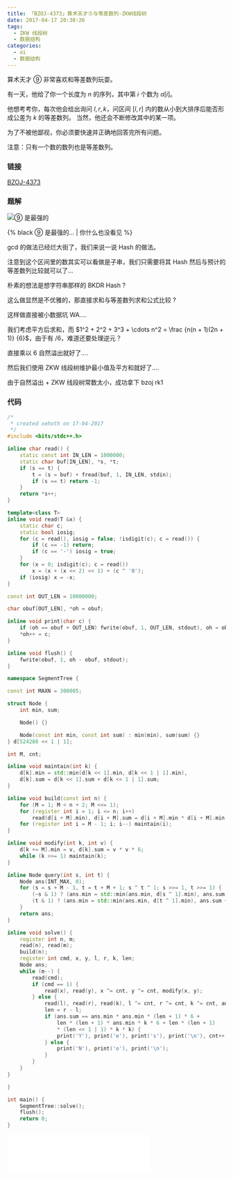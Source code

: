 ```yaml
---
title: 「BZOJ-4373」算术天才⑨与等差数列-ZKW线段树
date: 2017-04-17 20:30:26
tags:
  - ZKW 线段树
  - 数据结构
categories:
  - oi
  - 数据结构
---
```

算术天才 ⑨ 非常喜欢和等差数列玩耍。

有一天，他给了你一个长度为 $n$ 的序列，其中第 $i$ 个数为 $a[i]$。

他想考考你，每次他会给出询问 $l, r, k$，问区间 $[l, r]$ 内的数从小到大排序后能否形成公差为 $k$ 的等差数列。
当然，他还会不断修改其中的某一项。

为了不被他鄙视，你必须要快速并正确地回答完所有问题。

注意：只有一个数的数列也是等差数列。
<!-- more -->
### 链接
[BZOJ-4373](http://www.lydsy.com/JudgeOnline/problem.php?id=4373)
### 题解
![⑨ 是最强的](/images/cirno9.jpg)

{% black ⑨ 是最强的... | 你什么也没看见 %}

gcd 的做法已经烂大街了，我们来说一说 Hash 的做法。

注意到这个区间里的数其实可以看做是子串，我们只需要将其 Hash 然后与预计的等差数列比较就可以了...

朴素的想法是想字符串那样的 BKDR Hash ?

这么做显然是不优雅的，那直接求和与等差数列求和公式比较 ?

这样做直接被小数据坑 WA....

我们考虑平方后求和，而 $1^2 + 2^2 + 3^3 + \cdots n^2 = \frac {n(n + 1)(2n + 1)} {6}$，由于有 $/6$，难道还要处理逆元？

直接乘以 $6$ 自然溢出就好了....

然后我们使用 ZKW 线段树维护最小值及平方和就好了....

由于自然溢出 + ZKW 线段树常数太小，成功拿下 bzoj rk1
### 代码
``` cpp
/*
 * created xehoth on 17-04-2017
 */
#include <bits/stdc++.h>

inline char read() {
    static const int IN_LEN = 1000000;
    static char buf[IN_LEN], *s, *t;
    if (s == t) {
        t = (s = buf) + fread(buf, 1, IN_LEN, stdin);
        if (s == t) return -1;
    }
    return *s++;
}

template<class T>
inline void read(T &x) {
    static char c;
    static bool iosig;
    for (c = read(), iosig = false; !isdigit(c); c = read()) {
        if (c == -1) return;
        if (c == '-') iosig = true;
    }
    for (x = 0; isdigit(c); c = read())
        x = (x + (x << 2) << 1) + (c ^ '0');
    if (iosig) x = -x;
}

const int OUT_LEN = 10000000;

char obuf[OUT_LEN], *oh = obuf;

inline void print(char c) {
    if (oh == obuf + OUT_LEN) fwrite(obuf, 1, OUT_LEN, stdout), oh = obuf;
    *oh++ = c;
}

inline void flush() {
    fwrite(obuf, 1, oh - obuf, stdout);
}

namespace SegmentTree {

const int MAXN = 300005;

struct Node {
    int min, sum;

    Node() {}

    Node(const int min, const int sum) : min(min), sum(sum) {}
} d[524288 << 1 | 1];

int M, cnt;

inline void maintain(int k) {
    d[k].min = std::min(d[k << 1].min, d[k << 1 | 1].min),
    d[k].sum = d[k << 1].sum + d[k << 1 | 1].sum;
}

inline void build(const int n) {
    for (M = 1; M < n + 2; M <<= 1);
    for (register int i = 1; i <= n; i++) 
        read(d[i + M].min), d[i + M].sum = d[i + M].min * d[i + M].min * 6;
    for (register int i = M - 1; i; i--) maintain(i);
}

inline void modify(int k, int v) {
    d[k += M].min = v, d[k].sum = v * v * 6;
    while (k >>= 1) maintain(k);
}

inline Node query(int s, int t) {
    Node ans(INT_MAX, 0);
    for (s = s + M - 1, t = t + M + 1; s ^ t ^ 1; s >>= 1, t >>= 1) {
        (~s & 1) ? (ans.min = std::min(ans.min, d[s ^ 1].min), ans.sum += d[s ^ 1].sum) : 0;
        (t & 1) ? (ans.min = std::min(ans.min, d[t ^ 1].min), ans.sum += d[t ^ 1].sum) : 0;
    }
    return ans;
}

inline void solve() {
    register int n, m;
    read(n), read(m);
    build(n);
    register int cmd, x, y, l, r, k, len;
    Node ans;
    while (m--) {
        read(cmd);
        if (cmd == 1) {
        	read(x), read(y), x ^= cnt, y ^= cnt, modify(x, y);
        } else {
        	read(l), read(r), read(k), l ^= cnt, r ^= cnt, k ^= cnt, ans = query(l, r);
        	len = r - l;
            if (ans.sum == ans.min * ans.min * (len + 1) * 6 + 
                len * (len + 1) * ans.min * k * 6 + len * (len + 1)
                * (len << 1 | 1) * k * k) {
                print('Y'), print('e'), print('s'), print('\n'), cnt++;
            } else {
                print('N'), print('o'), print('\n');
            }
        }
    }
}

}

int main() {
    SegmentTree::solve();
    flush();
    return 0;
}
```
<iframe frameborder="no" border="0" marginwidth="0" marginheight="0" width=330 height=86 src="//music.163.com/outchain/player?type=2&id=835642&auto=1&height=66"></iframe>